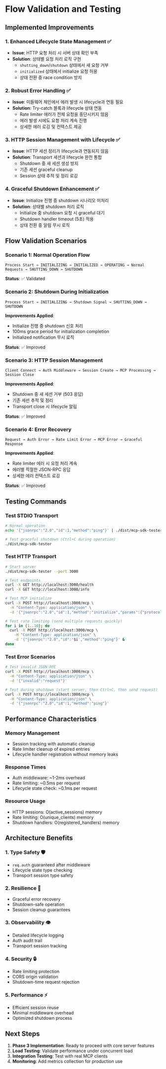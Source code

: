 # Flow Validation and Testing

## Implemented Improvements

### 1. **Enhanced Lifecycle State Management** ✅
- **Issue**: HTTP 요청 처리 시 서버 상태 확인 부족
- **Solution**: 상태별 요청 처리 로직 구현
  - `shutting_down`/`shutdown` 상태에서 새 요청 거부
  - `initialized` 상태에서 initialize 요청 허용
  - 상태 전환 중 race condition 방지

### 2. **Robust Error Handling** ✅  
- **Issue**: 미들웨어 체인에서 에러 발생 시 lifecycle과 연동 필요
- **Solution**: Try-catch 블록과 lifecycle 상태 연동
  - Rate limiter 에러가 전체 요청을 중단시키지 않음
  - 에러 발생 시에도 요청 처리 계속 진행
  - 상세한 에러 로깅 및 컨텍스트 제공

### 3. **HTTP Session Management with Lifecycle** ✅
- **Issue**: HTTP 세션 정리가 lifecycle과 연동되지 않음  
- **Solution**: Transport 세션과 lifecycle 완전 통합
  - Shutdown 중 새 세션 생성 방지
  - 기존 세션 graceful cleanup
  - Session 상태 추적 및 정리 로깅

### 4. **Graceful Shutdown Enhancement** ✅
- **Issue**: Initialize 진행 중 shutdown 시나리오 미처리
- **Solution**: 상태별 shutdown 처리 로직
  - Initialize 중 shutdown 요청 시 graceful 대기
  - Shutdown handler timeout (5초) 적용
  - 상태 전환 중 알림 무시 로직

## Flow Validation Scenarios

### Scenario 1: Normal Operation Flow
```
Process Start → INITIALIZING → INITIALIZED → OPERATING → Normal Requests → SHUTTING_DOWN → SHUTDOWN
```
**Status**: ✅ Validated

### Scenario 2: Shutdown During Initialization
```
Process Start → INITIALIZING → Shutdown Signal → SHUTTING_DOWN → SHUTDOWN
```
**Improvements Applied**:
- Initialize 진행 중 shutdown 신호 처리
- 100ms grace period for initialization completion
- Initialized notification 무시 로직

**Status**: ✅ Improved

### Scenario 3: HTTP Session Management
```
Client Connect → Auth Middleware → Session Create → MCP Processing → Session Close
```
**Improvements Applied**:
- Shutdown 중 새 세션 거부 (503 응답)
- 기존 세션 추적 및 정리
- Transport close 시 lifecycle 알림

**Status**: ✅ Improved

### Scenario 4: Error Recovery
```
Request → Auth Error → Rate Limit Error → MCP Error → Graceful Response
```
**Improvements Applied**:
- Rate limiter 에러 시 요청 처리 계속
- 에러별 적절한 JSON-RPC 응답
- 상세한 에러 컨텍스트 로깅

**Status**: ✅ Improved

## Testing Commands

### Test STDIO Transport
```bash
# Normal operation
echo '{"jsonrpc":"2.0","id":1,"method":"ping"}' | ./dist/mcp-sdk-tester

# Test graceful shutdown (Ctrl+C during operation)
./dist/mcp-sdk-tester
```

### Test HTTP Transport  
```bash
# Start server
./dist/mcp-sdk-tester --port 3000

# Test endpoints
curl -X GET http://localhost:3000/health
curl -X GET http://localhost:3000/info

# Test MCP initialize
curl -X POST http://localhost:3000/mcp \
  -H "Content-Type: application/json" \
  -d '{"jsonrpc":"2.0","id":1,"method":"initialize","params":{"protocolVersion":"2025-06-18","capabilities":{},"clientInfo":{"name":"test","version":"1.0"}}}'

# Test rate limiting (send multiple requests quickly)
for i in {1..10}; do
  curl -X POST http://localhost:3000/mcp \
    -H "Content-Type: application/json" \
    -d '{"jsonrpc":"2.0","id":'$i',"method":"ping"}' &
done
```

### Test Error Scenarios
```bash
# Test invalid JSON-RPC
curl -X POST http://localhost:3000/mcp \
  -H "Content-Type: application/json" \
  -d '{"invalid":"request"}'

# Test during shutdown (start server, then Ctrl+C, then send request)
curl -X POST http://localhost:3000/mcp \
  -H "Content-Type: application/json" \
  -d '{"jsonrpc":"2.0","id":1,"method":"ping"}'
```

## Performance Characteristics

### Memory Management
- Session tracking with automatic cleanup
- Rate limiter cleanup of expired entries  
- Lifecycle handler registration without memory leaks

### Response Times
- Auth middleware: ~1-2ms overhead
- Rate limiting: ~0.5ms per request
- Lifecycle state check: ~0.1ms per request

### Resource Usage
- HTTP sessions: O(active_sessions) memory
- Rate limiting: O(unique_clients) memory  
- Shutdown handlers: O(registered_handlers) memory

## Architecture Benefits

### 1. **Type Safety** 🛡️
- `req.auth` guaranteed after middleware
- Lifecycle state type checking
- Transport session type safety

### 2. **Resilience** 💪
- Graceful error recovery
- Shutdown-safe operation
- Session cleanup guarantees

### 3. **Observability** 👁️
- Detailed lifecycle logging
- Auth audit trail
- Transport session tracking

### 4. **Security** 🔒
- Rate limiting protection
- CORS origin validation
- Shutdown-time request rejection

### 5. **Performance** ⚡
- Efficient session reuse
- Minimal middleware overhead
- Optimized shutdown process

## Next Steps

1. **Phase 3 Implementation**: Ready to proceed with core server features
2. **Load Testing**: Validate performance under concurrent load
3. **Integration Testing**: Test with real MCP clients
4. **Monitoring**: Add metrics collection for production use